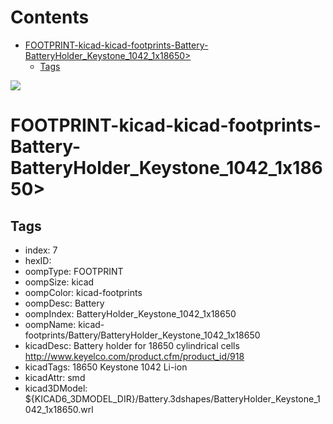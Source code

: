



Contents
========

* [FOOTPRINT-kicad-kicad-footprints-Battery-BatteryHolder_Keystone_1042_1x18650>](#footprint-kicad-kicad-footprints-battery-batteryholder_keystone_1042_1x18650)
	* [Tags](#tags)
  
![][im]
# FOOTPRINT-kicad-kicad-footprints-Battery-BatteryHolder_Keystone_1042_1x18650>

## Tags

- index: 7
- hexID: 
- oompType: FOOTPRINT
- oompSize: kicad
- oompColor: kicad-footprints
- oompDesc: Battery
- oompIndex: BatteryHolder_Keystone_1042_1x18650
- oompName: kicad-footprints/Battery/BatteryHolder_Keystone_1042_1x18650
- kicadDesc: Battery holder for 18650 cylindrical cells http://www.keyelco.com/product.cfm/product_id/918
- kicadTags: 18650 Keystone 1042 Li-ion
- kicadAttr: smd
- kicad3DModel: ${KICAD6_3DMODEL_DIR}/Battery.3dshapes/BatteryHolder_Keystone_1042_1x18650.wrl



[im]: image.png
